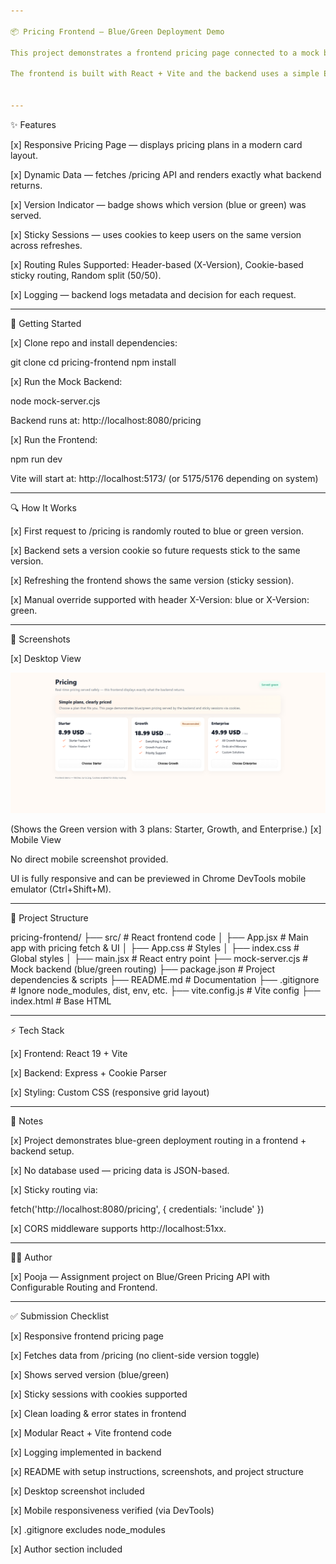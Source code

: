 ```yaml
---

📦 Pricing Frontend — Blue/Green Deployment Demo

This project demonstrates a frontend pricing page connected to a mock backend that simulates blue-green deployment with sticky routing.

The frontend is built with React + Vite and the backend uses a simple Express mock server.


---
```


✨ Features

[x] Responsive Pricing Page — displays pricing plans in a modern card layout.

[x] Dynamic Data — fetches /pricing API and renders exactly what backend returns.

[x] Version Indicator — badge shows which version (blue or green) was served.

[x] Sticky Sessions — uses cookies to keep users on the same version across refreshes.

[x] Routing Rules Supported: Header-based (X-Version), Cookie-based sticky routing, Random split (50/50).

[x] Logging — backend logs metadata and decision for each request.



---

🚀 Getting Started

[x] Clone repo and install dependencies:

git clone <your-repo-url>
cd pricing-frontend
npm install

[x] Run the Mock Backend:

node mock-server.cjs

Backend runs at: http://localhost:8080/pricing

[x] Run the Frontend:

npm run dev

Vite will start at: http://localhost:5173/ (or 5175/5176 depending on system)



---

🔍 How It Works

[x] First request to /pricing is randomly routed to blue or green version.

[x] Backend sets a version cookie so future requests stick to the same version.

[x] Refreshing the frontend shows the same version (sticky session).

[x] Manual override supported with header X-Version: blue or X-Version: green.



---

📸 Screenshots

[x] Desktop View

<p align="center">
  <img src="screenshots/desktop.png" alt="Desktop Screenshot" width="900" />
</p>  
(Shows the Green version with 3 plans: Starter, Growth, and Enterprise.)  [x] Mobile View

No direct mobile screenshot provided.

UI is fully responsive and can be previewed in Chrome DevTools mobile emulator (Ctrl+Shift+M).




---

📂 Project Structure

pricing-frontend/
├── src/                   # React frontend code
│   ├── App.jsx            # Main app with pricing fetch & UI
│   ├── App.css            # Styles
│   ├── index.css          # Global styles
│   ├── main.jsx           # React entry point
├── mock-server.cjs        # Mock backend (blue/green routing)
├── package.json           # Project dependencies & scripts
├── README.md              # Documentation
├── .gitignore             # Ignore node_modules, dist, env, etc.
├── vite.config.js         # Vite config
├── index.html             # Base HTML


---

⚡ Tech Stack

[x] Frontend: React 19 + Vite

[x] Backend: Express + Cookie Parser

[x] Styling: Custom CSS (responsive grid layout)



---

📝 Notes

[x] Project demonstrates blue-green deployment routing in a frontend + backend setup.

[x] No database used — pricing data is JSON-based.

[x] Sticky routing via:

fetch('http://localhost:8080/pricing', { credentials: 'include' })

[x] CORS middleware supports http://localhost:51xx.



---

👩‍💻 Author

[x] Pooja — Assignment project on Blue/Green Pricing API with Configurable Routing and Frontend.



---

✅ Submission Checklist

[x] Responsive frontend pricing page

[x] Fetches data from /pricing (no client-side version toggle)

[x] Shows served version (blue/green)

[x] Sticky sessions with cookies supported

[x] Clean loading & error states in frontend

[x] Modular React + Vite frontend code

[x] Logging implemented in backend

[x] README with setup instructions, screenshots, and project structure

[x] Desktop screenshot included

[x] Mobile responsiveness verified (via DevTools)

[x] .gitignore excludes node_modules

[x] Author section included